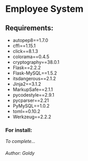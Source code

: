 # Employee System

## Requirements:

-   autopep8==1.7.0
-   cffi==1.15.1
-   click==8.1.3
-   colorama==0.4.5
-   cryptography==38.0.1
-   Flask==2.2.2
-   Flask-MySQL==1.5.2
-   itsdangerous==2.1.2
-   Jinja2==3.1.2
-   MarkupSafe==2.1.1
-   pycodestyle==2.9.1
-   pycparser==2.21
-   PyMySQL==1.0.2
-   toml==0.10.2
-   Werkzeug==2.2.2

### For install:

_To complete..._

###### Author: Goldy
